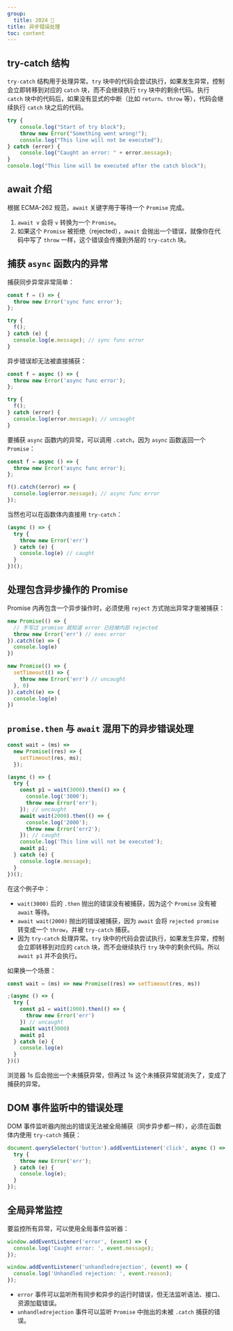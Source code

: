 ```yaml
---
group:
  title: 2024 🐲
title: 异步错误处理
toc: content
---
```


## try-catch 结构

`try-catch` 结构用于处理异常。`try` 块中的代码会尝试执行，如果发生异常，控制会立即转移到对应的 `catch` 块，而不会继续执行 `try` 块中的剩余代码。执行 `catch` 块中的代码后，如果没有显式的中断（比如 `return`、`throw` 等），代码会继续执行 `catch` 块之后的代码。

```js
try {
    console.log("Start of try block");
    throw new Error("Something went wrong!");
    console.log("This line will not be executed");
} catch (error) {
    console.log("Caught an error: " + error.message);
}
console.log("This line will be executed after the catch block");
```

## await 介绍

根据 ECMA-262 规范，`await` 关键字用于等待一个 `Promise` 完成。

1. `await v` 会将 `v` 转换为一个 `Promise`。
2. 如果这个 `Promise` 被拒绝（rejected），`await` 会抛出一个错误，就像你在代码中写了 `throw` 一样，这个错误会传播到外层的 `try-catch` 块。

## 捕获 `async` 函数内的异常

捕获同步异常非常简单：

```js
const f = () => {
  throw new Error('sync func error');
};

try {
  f();
} catch (e) {
  console.log(e.message); // sync func error
}
```

异步错误却无法被直接捕获：

```js
const f = async () => {
  throw new Error('async func error');
};

try {
  f();
} catch (error) {
  console.log(error.message); // uncaught
}
```

要捕获 `async` 函数内的异常，可以调用 `.catch`，因为 `async` 函数返回一个 `Promise`：

```js
const f = async () => {
  throw new Error('async func error');
};

f().catch((error) => {
  console.log(error.message); // async func error
});
```

当然也可以在函数体内直接用 `try-catch`：

```js
(async () => {
  try {
    throw new Error('err')
  } catch (e) {
    console.log(e) // caught
  }
})();
```

## 处理包含异步操作的 Promise

Promise 内再包含一个异步操作时，必须使用 `reject` 方式抛出异常才能被捕获：

```js
new Promise(() => {
  // 手写过 promise 就知道 error 已经被内部 rejected
  throw new Error('err') // exec error
}).catch((e) => {
  console.log(e)
})

new Promise(() => {
  setTimeout(() => {
    throw new Error('err') // uncaught
  }, 0)
}).catch((e) => {
  console.log(e)
})
```

## `promise.then` 与 `await` 混用下的异步错误处理

```js
const wait = (ms) =>
  new Promise((res) => {
    setTimeout(res, ms);
  });

(async () => {
  try {
    const p1 = wait(3000).then(() => {
      console.log('3000');
      throw new Error('err');
    }); // uncaught
    await wait(2000).then(() => {
      console.log('2000');
      throw new Error('err2');
    }); // caught
    console.log('This line will not be executed');
    await p1;
  } catch (e) {
    console.log(e.message);
  }
})();
```

在这个例子中：

- `wait(3000)` 后的 `.then` 抛出的错误没有被捕获，因为这个 `Promise` 没有被 `await` 等待。
- `await wait(2000)` 抛出的错误被捕获，因为 `await` 会将 `rejected promise` 转变成一个 `throw`，并被 `try-catch` 捕获。
- 因为 `try-catch` 处理异常。`try` 块中的代码会尝试执行，如果发生异常，控制会立即转移到对应的 `catch` 块，而不会继续执行 `try` 块中的剩余代码。所以 `await p1` 并不会执行。

如果换一个场景：

```js
const wait = (ms) => new Promise((res) => setTimeout(res, ms))

;(async () => {
  try {
    const p1 = wait(1000).then(() => {
      throw new Error('err')
    }) // uncaught
    await wait(3000)
    await p1
  } catch (e) {
    console.log(e)
  }
})()
```

浏览器 1s 后会抛出一个未捕获异常，但再过 1s 这个未捕获异常就消失了，变成了捕获的异常。

## DOM 事件监听中的错误处理

DOM 事件监听器内抛出的错误无法被全局捕获（同步异步都一样），必须在函数体内使用 `try-catch` 捕获：

```js
document.querySelector('button').addEventListener('click', async () => {
  try {
    throw new Error('err');
  } catch (e) {
    console.log(e);
  }
});
```

## 全局异常监控

要监控所有异常，可以使用全局事件监听器：

```js
window.addEventListener('error', (event) => {
  console.log('Caught error: ', event.message);
});

window.addEventListener('unhandledrejection', (event) => {
  console.log('Unhandled rejection: ', event.reason);
});
```

- `error` 事件可以监听所有同步和异步的运行时错误，但无法监听语法、接口、资源加载错误。
- `unhandledrejection` 事件可以监听 `Promise` 中抛出的未被 `.catch` 捕获的错误。
